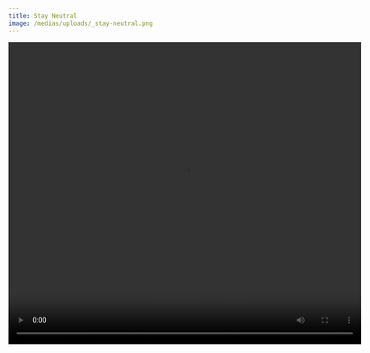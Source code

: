 ```yaml
---
title: Stay Neutral
image: /medias/uploads/_stay-neutral.png
---
```

<video controls="controls" width="700" height="600" 
       name="water boy bas" src="file:///Volumes/G-DRIVE%20ev%20RaW/Video/Water%20Boy%20BTS%204.mov"></video>
       
       
       
